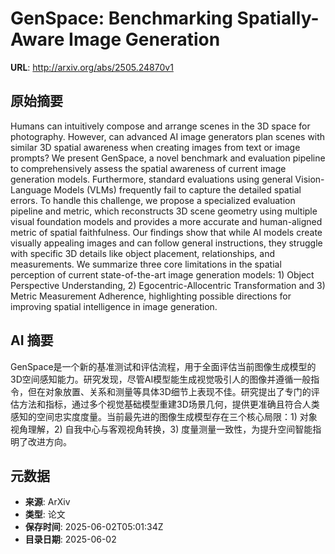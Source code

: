 # GenSpace: Benchmarking Spatially-Aware Image Generation

**URL**: http://arxiv.org/abs/2505.24870v1

## 原始摘要

Humans can intuitively compose and arrange scenes in the 3D space for
photography. However, can advanced AI image generators plan scenes with similar
3D spatial awareness when creating images from text or image prompts? We
present GenSpace, a novel benchmark and evaluation pipeline to comprehensively
assess the spatial awareness of current image generation models. Furthermore,
standard evaluations using general Vision-Language Models (VLMs) frequently
fail to capture the detailed spatial errors. To handle this challenge, we
propose a specialized evaluation pipeline and metric, which reconstructs 3D
scene geometry using multiple visual foundation models and provides a more
accurate and human-aligned metric of spatial faithfulness. Our findings show
that while AI models create visually appealing images and can follow general
instructions, they struggle with specific 3D details like object placement,
relationships, and measurements. We summarize three core limitations in the
spatial perception of current state-of-the-art image generation models: 1)
Object Perspective Understanding, 2) Egocentric-Allocentric Transformation and
3) Metric Measurement Adherence, highlighting possible directions for improving
spatial intelligence in image generation.


## AI 摘要

GenSpace是一个新的基准测试和评估流程，用于全面评估当前图像生成模型的3D空间感知能力。研究发现，尽管AI模型能生成视觉吸引人的图像并遵循一般指令，但在对象放置、关系和测量等具体3D细节上表现不佳。研究提出了专门的评估方法和指标，通过多个视觉基础模型重建3D场景几何，提供更准确且符合人类感知的空间忠实度度量。当前最先进的图像生成模型存在三个核心局限：1) 对象视角理解，2) 自我中心与客观视角转换，3) 度量测量一致性，为提升空间智能指明了改进方向。

## 元数据

- **来源**: ArXiv
- **类型**: 论文
- **保存时间**: 2025-06-02T05:01:34Z
- **目录日期**: 2025-06-02
